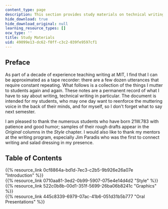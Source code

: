 ```yaml
---
content_type: page
description: This section provides study materials on technical writing.
hide_download: true
hide_download_original: null
learning_resource_types: []
ocw_type: ''
title: Study Materials
uid: 49099e13-dc62-f0ff-c3c2-039fe9597cf1
---
```


Preface
-------

As part of a decade of experience teaching writing at MIT, I find that I can be approximated as a tape recorder: there are a few dozen utterances that require constant repeating. What follows is a collection of the things I mutter to students again and again. These notes are a permanent record of what I have to say about writing, technical writing in particular. The document is intended for my students, who may one day want to reenforce the muttering voice in the back of their minds, and for myself, so I don't forget what to say next semester.

I am pleased to thank the numerous students who have born 21W.783 with patience and good humor; samples of their rough drafts appear in the _Original_ columns in the _Style_ chapter. I would also like to thank my mentors at the writing program, especially Jim Paradis who was the first to connect writing and salad dressing in my presence.

Table of Contents
-----------------

{{% resource_link 0cf8864a-bd1d-7ec3-c2b5-9b926e26a07e "Introduction" %}}  
{{% resource_link 0710aa81-3ed2-0b99-5907-075e4e14d4d2 "Style" %}}  
{{% resource_link 522c0b8b-00d1-351f-5699-26ba06b8241c "Graphics" %}}  
{{% resource_link 445c8339-6979-07ac-41b6-051d31b5b777 "Oral Presentations" %}}